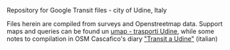 Repository for Google Transit files - city of Udine, Italy

Files herein are compiled from surveys and Openstreetmap data. Support maps and queries can be found un [umap - trasporti Udine](http://umap.openstreetmap.fr/it/map/trasporto-urbano-saf-udine_87451), while some notes to compilation in OSM Cascafico's diary ["Transit a Udine"](http://www.openstreetmap.org/user/Cascafico/diary/38796) (italian)
